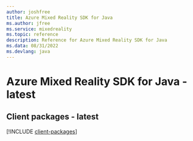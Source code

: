 ```yaml
---
author: joshfree
title: Azure Mixed Reality SDK for Java
ms.author: jfree
ms.service: mixedreality
ms.topic: reference
description: Reference for Azure Mixed Reality SDK for Java
ms.data: 08/31/2022
ms.devlang: java
---
```

# Azure Mixed Reality SDK for Java - latest

## Client packages - latest
[!INCLUDE [client-packages](mixed-reality-client-index.md)]